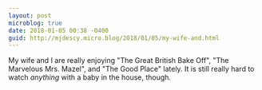 ```yaml
---
layout: post
microblog: true
date: 2018-01-05 00:38 -0400
guid: http://mjdescy.micro.blog/2018/01/05/my-wife-and.html
---
```

My wife and I are really enjoying "The Great British Bake Off", "The Marvelous Mrs. Mazel", and "The Good Place" lately. It is still really hard to watch _anything_ with a baby in the house, though.

